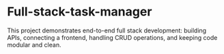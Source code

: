 # Full-stack-task-manager
This project demonstrates end-to-end full stack development: building APIs, connecting a frontend, handling CRUD operations, and keeping code modular and clean.
